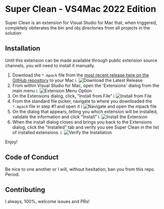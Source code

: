 # Super Clean - VS4Mac 2022 Edition

Super Clean is an extension for Visual Studio for Mac that, when triggered, completely obiterates the bin and obj directories from all projects in the solution

## Installation

Until this extension can be made available through public extension source channels, you will need to install it manually.

1. Download the `*.mpack` file from the [most recent release here on the GitHub repository](https://github.com/CalvinAllen/vs4mac-super-clean/releases) to your Mac
   i. ![Download the Latest Release](./resources/download-release.png)
2. From within Visual Studio for Mac, open the 'Extensions' dialog from the main menu
   i. ![Extension Menu Option](./resources/extension-menu.png)
3. On the Extensions dialog, click, "Install from File"
   i ![Install from File](./resources//install-from-file.png)
4. From the standard file picker, navigate to where you downloaded the `*.mpack` file in step #1 and open it
   i ![Navigate and open the mpack file](./resources/select-file.png)
5. On the dialog that appears, telling you which extension will be installed, validate the information and click "Install"
   i. ![Install the Extension](./resources/install.png)
6. When the install dialog closes and brings you back to the Extensions dialog, click the "Installed" tab and verify you see Super Clean in the list of installed extensions.
   i. ![Verify the Installation](./resources/verify.png)

Enjoy!

## Code of Conduct

Be nice to one another or I will, without hesitation, ban you from this repo. Period.

## Contributing

I always, 100%, welcome issues and PRs!
